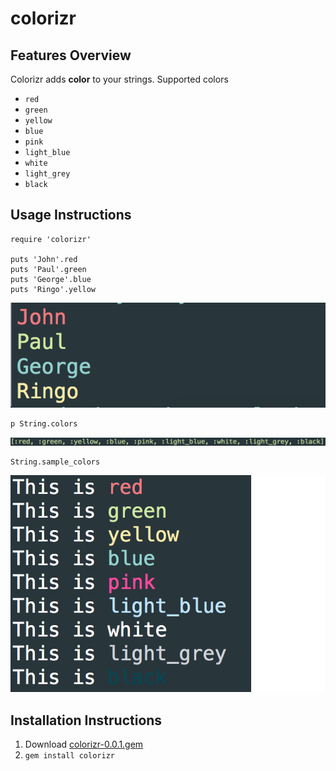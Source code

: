 # colorizr

## Features Overview
Colorizr adds **color** to your strings.
Supported colors
  * `red`
  * `green`
  * `yellow`
  * `blue`
  * `pink`
  * `light_blue`
  * `white`
  * `light_grey`
  * `black`

## Usage Instructions
```
require 'colorizr'

puts 'John'.red
puts 'Paul'.green
puts 'George'.blue
puts 'Ringo'.yellow
```
![output example](images/puts.png)

```
p String.colors
```
![colors example](images/colors.png)

```
String.sample_colors
```
![sample_colors example](images/sample_colors.png)

## Installation Instructions
1. Download [colorizr-0.0.1.gem](colorizr-0.0.2.gem)
2. `gem install colorizr`
